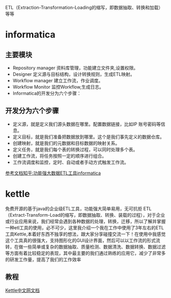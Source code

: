 ETL（Extraction-Transformation-Loading的缩写，即数据抽取、转换和加载）等等

# informatica
## 主要模块
- Repository manager 资料库管理，功能建立文件夹,设置权限。
- Designer 定义源与目标结构，设计转换规则，生成ETL映射。
- Workflow manager 建立工作流，作业调度。
- Workflow Monitor 监控Workflow,生成日志。
- Informatica的开发分为六个步骤：

## 开发分为六个步骤
- 定义源，就是定义我们源头数据在哪里。配置数据链接，比如IP 账号密码等信息。
- 定义目标，就是我们准备把数据放到哪里。这个是我们事先定义的数据仓库。
- 创建映射，就是我们的元数据和目标数据的映射关系。
- 定义任务，就是我们每个表的转换过程，可以同时处理多个表。
- 创建工作流，将任务按照一定的顺序进行组合。
- 工作流调度和监控，定时、自动或者手动方式触发工作流。

[参考文档知乎:功能强大数据ETL工具informatica](https://zhuanlan.zhihu.com/p/335541466)

# kettle
免费开源的基于java的企业级ETL工具，功能强大简单易用，无可抗拒
ETL（Extract-Transform-Load的缩写，即数据抽取、转换、装载的过程），对于企业或行业应用来说，我们经常会遇到各种数据的处理，转换，迁移，所以了解并掌握一种etl工具的使用，必不可少，这里我介绍一个我在工作中使用了3年左右的ETL工具Kettle,本着好东西不独享的想法，跟大家分享碰撞交流一下！在使用中我感觉这个工具真的很强大，支持图形化的GUI设计界面，然后可以以工作流的形式流转，在做一些简单或复杂的数据抽取、质量检测、数据清洗、数据转换、数据过滤等方面有着比较稳定的表现，其中最主要的我们通过熟练的应用它，减少了非常多的研发工作量，提高了我们的工作效率

## 教程
[Kettle中文网文档](http://www.kettle.org.cn/2794.html)